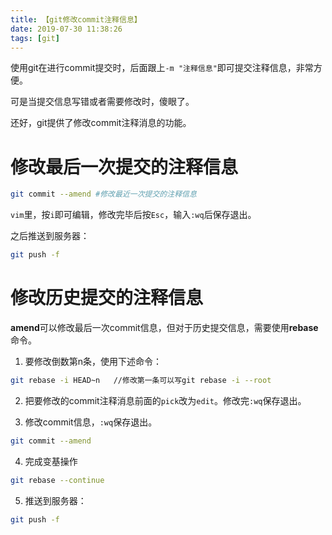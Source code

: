 ```yaml
---
title: 【git修改commit注释信息】
date: 2019-07-30 11:38:26
tags: [git]
---
```


使用git在进行commit提交时，后面跟上`-m "注释信息"`即可提交注释信息，非常方便。

可是当提交信息写错或者需要修改时，傻眼了。

还好，git提供了修改commit注释消息的功能。

<!-- more -->

# 修改最后一次提交的注释信息

``` bash
git commit --amend #修改最近一次提交的注释信息
```

`vim`里，按`i`即可编辑，修改完毕后按`Esc`，输入`:wq`后保存退出。

之后推送到服务器：

``` bash
git push -f
```

# 修改历史提交的注释信息

**amend**可以修改最后一次commit信息，但对于历史提交信息，需要使用**rebase**命令。

1. 要修改倒数第n条，使用下述命令：

``` bash
git rebase -i HEAD~n   //修改第一条可以写git rebase -i --root
```

2. 把要修改的commit注释消息前面的`pick`改为`edit`。修改完`:wq`保存退出。

3. 修改commit信息，`:wq`保存退出。

``` bash
git commit --amend
```

4. 完成变基操作

``` bash
git rebase --continue
```

5. 推送到服务器：

``` bash
git push -f
```